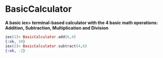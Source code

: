 # BasicCalculator

**A basic iex> terminal-based calculator with the 4 basic math operations: Addition, Subtraction, Multiplication and Division**

```elixir
iex(1)> BasicCalculator.add(6,4)
{:ok, 10}
iex(2)> BasicCalculator.subtract(4,6)
{:ok, -2}
```

